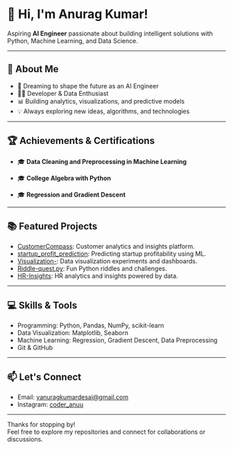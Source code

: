 # 👋 Hi, I'm Anurag Kumar!

Aspiring **AI Engineer** passionate about building intelligent solutions with Python, Machine Learning, and Data Science.

---

## 🚀 About Me
- 🧠 Dreaming to shape the future as an AI Engineer
- 🧑‍💻 Developer & Data Enthusiast
- 📊 Building analytics, visualizations, and predictive models
- 💡 Always exploring new ideas, algorithms, and technologies

---

## 🏆 Achievements & Certifications

- 🎓 **Data Cleaning and Preprocessing in Machine Learning**  

  

- 🎓 **College Algebra with Python**  

  

- 🎓 **Regression and Gradient Descent**  
  
  

---

## 📚 Featured Projects

- [CustomerCompass](https://github.com/Anurag07-crypto/CustomerCompass): Customer analytics and insights platform.
- [startup_profit_prediction](https://github.com/Anurag07-crypto/startup_profit_prediction): Predicting startup profitability using ML.
- [Visualization-](https://github.com/Anurag07-crypto/Visualization-): Data visualization experiments and dashboards.
- [Riddle-quest.py](https://github.com/Anurag07-crypto/Riddle-quest.py): Fun Python riddles and challenges.
- [HR-Insights](https://github.com/Anurag07-crypto/HR-Insights): HR analytics and insights powered by data.

---

## 💻 Skills & Tools

- Programming: Python, Pandas, NumPy, scikit-learn
- Data Visualization: Matplotlib, Seaborn
- Machine Learning: Regression, Gradient Descent, Data Preprocessing
- Git & GitHub

---

## 📫 Let's Connect

- Email: vanuragkumardesai@gmail.com
- Instagram: [coder_anuu](https://instagram.com/coder_anuu)

---

Thanks for stopping by!  
Feel free to explore my repositories and connect for collaborations or discussions.
